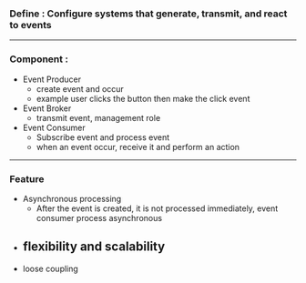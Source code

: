 ### Define :  Configure systems that generate, transmit, and react to events 

---
### Component : 

- Event Producer 
	- create event and occur 
	- example user clicks the button then make the click event 
- Event Broker 
	- transmit event, management role
- Event Consumer 
	- Subscribe event and process event 
	- when an event occur, receive it and perform an action 

----


###  Feature 
- Asynchronous processing 
	- After the event is created, it is not processed immediately, event consumer process asynchronous 
- flexibility and scalability 
	- 
- loose coupling 